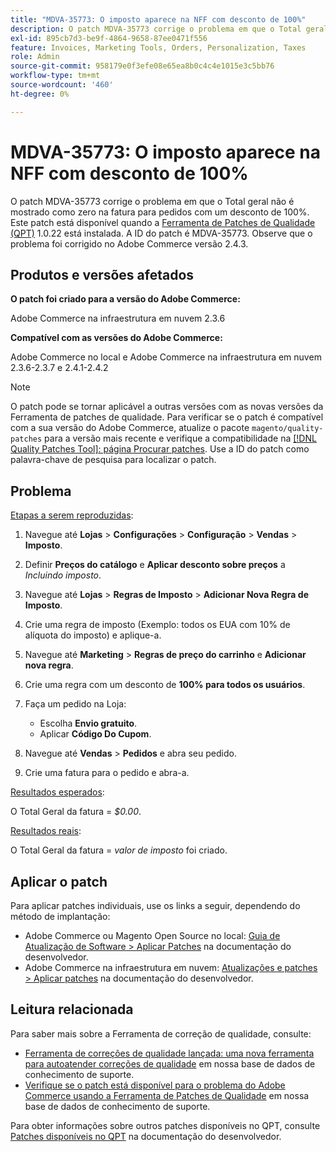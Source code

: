 ```yaml
---
title: "MDVA-35773: O imposto aparece na NFF com desconto de 100%"
description: O patch MDVA-35773 corrige o problema em que o Total geral não é mostrado como zero na fatura para pedidos com um desconto de 100%. Este patch está disponível quando a [Ferramenta de correções de qualidade (QPT)](/help/announcements/adobe-commerce-announcements/magento-quality-patches-released-new-tool-to-self-serve-quality-patches.md) 1.0.22 está instalada. A ID do patch é MDVA-35773. Observe que o problema foi corrigido no Adobe Commerce versão 2.4.3.
exl-id: 895cb7d3-be9f-4864-9658-87ee0471f556
feature: Invoices, Marketing Tools, Orders, Personalization, Taxes
role: Admin
source-git-commit: 958179e0f3efe08e65ea8b0c4c4e1015e3c5bb76
workflow-type: tm+mt
source-wordcount: '460'
ht-degree: 0%

---
```


# MDVA-35773: O imposto aparece na NFF com desconto de 100%

O patch MDVA-35773 corrige o problema em que o Total geral não é mostrado como zero na fatura para pedidos com um desconto de 100%. Este patch está disponível quando a [Ferramenta de Patches de Qualidade (QPT)](/help/announcements/adobe-commerce-announcements/magento-quality-patches-released-new-tool-to-self-serve-quality-patches.md) 1.0.22 está instalada. A ID do patch é MDVA-35773. Observe que o problema foi corrigido no Adobe Commerce versão 2.4.3.

## Produtos e versões afetados

**O patch foi criado para a versão do Adobe Commerce:**

Adobe Commerce na infraestrutura em nuvem 2.3.6

**Compatível com as versões do Adobe Commerce:**

Adobe Commerce no local e Adobe Commerce na infraestrutura em nuvem 2.3.6-2.3.7 e 2.4.1-2.4.2

>[!NOTE]
>
>O patch pode se tornar aplicável a outras versões com as novas versões da Ferramenta de patches de qualidade. Para verificar se o patch é compatível com a sua versão do Adobe Commerce, atualize o pacote `magento/quality-patches` para a versão mais recente e verifique a compatibilidade na [[!DNL Quality Patches Tool]: página Procurar patches](https://devdocs.magento.com/quality-patches/tool.html#patch-grid). Use a ID do patch como palavra-chave de pesquisa para localizar o patch.

## Problema

<u>Etapas a serem reproduzidas</u>:

1. Navegue até **Lojas** > **Configurações** > **Configuração** > **Vendas** > **Imposto**.
1. Definir **Preços do catálogo** e **Aplicar desconto sobre preços** a *Incluindo imposto*.
1. Navegue até **Lojas** > **Regras de Imposto** > **Adicionar Nova Regra de Imposto**.
1. Crie uma regra de imposto (Exemplo: todos os EUA com 10% de alíquota do imposto) e aplique-a.
1. Navegue até **Marketing** > **Regras de preço do carrinho** e **Adicionar nova regra**.
1. Crie uma regra com um desconto de **100% para todos os usuários**.
1. Faça um pedido na Loja:

   * Escolha **Envio gratuito**.
   * Aplicar **Código Do Cupom**.

1. Navegue até **Vendas** > **Pedidos** e abra seu pedido.
1. Crie uma fatura para o pedido e abra-a.

<u>Resultados esperados</u>:

O Total Geral da fatura = *$0.00*.

<u>Resultados reais</u>:

O Total Geral da fatura = *valor de imposto* foi criado.

## Aplicar o patch

Para aplicar patches individuais, use os links a seguir, dependendo do método de implantação:

* Adobe Commerce ou Magento Open Source no local: [Guia de Atualização de Software > Aplicar Patches](https://devdocs.magento.com/guides/v2.4/comp-mgr/patching/mqp.html) na documentação do desenvolvedor.
* Adobe Commerce na infraestrutura em nuvem: [Atualizações e patches > Aplicar patches](https://devdocs.magento.com/cloud/project/project-patch.html) na documentação do desenvolvedor.

## Leitura relacionada

Para saber mais sobre a Ferramenta de correção de qualidade, consulte:

* [Ferramenta de correções de qualidade lançada: uma nova ferramenta para autoatender correções de qualidade](/help/announcements/adobe-commerce-announcements/magento-quality-patches-released-new-tool-to-self-serve-quality-patches.md) em nossa base de dados de conhecimento de suporte.
* [Verifique se o patch está disponível para o problema do Adobe Commerce usando a Ferramenta de Patches de Qualidade](/help/support-tools/patches-available-in-qpt-tool/check-patch-for-magento-issue-with-magento-quality-patches.md) em nossa base de dados de conhecimento de suporte.

Para obter informações sobre outros patches disponíveis no QPT, consulte [Patches disponíveis no QPT](https://devdocs.magento.com/quality-patches/tool.html#patch-grid) na documentação do desenvolvedor.
